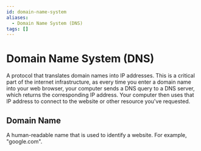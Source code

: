 ```yaml
---
id: domain-name-system
aliases:
  - Domain Name System (DNS)
tags: []
---
```


# Domain Name System (DNS)

A protocol that translates domain names into IP addresses. This is a critical part of the internet infrastructure, as every time you enter a domain name into your web browser, your computer sends a DNS query to a DNS server, which returns the corresponding IP address. Your computer then uses that IP address to connect to the website or other resource you've requested.

## Domain Name

A human-readable name that is used to identify a website. For example, "google.com".
